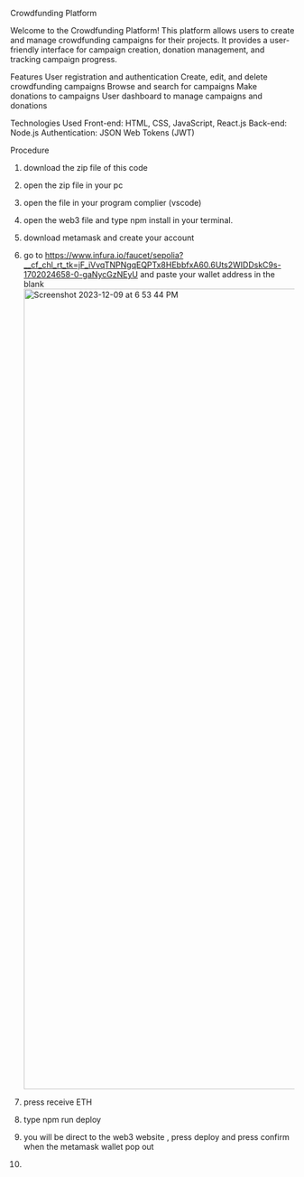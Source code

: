 Crowdfunding Platform

Welcome to the Crowdfunding Platform! This platform allows users to create and manage crowdfunding campaigns for their projects. It provides a user-friendly interface for campaign creation, donation management, and tracking campaign progress.

Features
User registration and authentication
Create, edit, and delete crowdfunding campaigns
Browse and search for campaigns
Make donations to campaigns
User dashboard to manage campaigns and donations

Technologies Used
Front-end: HTML, CSS, JavaScript, React.js
Back-end: Node.js
Authentication: JSON Web Tokens (JWT)


Procedure

1. download the zip file of this code
2. open the zip file in your pc
3. open the file in your program complier (vscode)
4. open the web3 file and type npm install in your terminal.
5. download metamask and create your account
6. go to https://www.infura.io/faucet/sepolia?__cf_chl_rt_tk=jF_iVvqTNPNgqEQPTx8HEbbfxA60.6Uts2WIDDskC9s-1702024658-0-gaNycGzNEyU and paste your wallet address in the blank
   <img width="1418" alt="Screenshot 2023-12-09 at 6 53 44 PM" src="https://github.com/by8bye/Crownfunding/assets/126759451/0b8766b5-e805-4f59-aa6f-6a3f2ebbb311">

8. press receive ETH
9. type npm run deploy
10. you will be direct to the web3 website , press deploy and press confirm when the metamask wallet pop out
11. 

